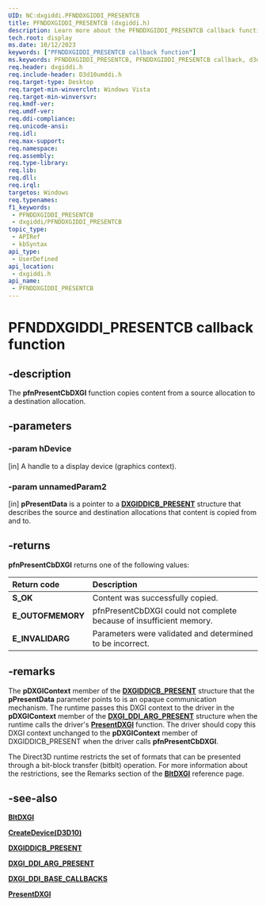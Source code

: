 ```yaml
---
UID: NC:dxgiddi.PFNDDXGIDDI_PRESENTCB
title: PFNDDXGIDDI_PRESENTCB (dxgiddi.h)
description: Learn more about the PFNDDXGIDDI_PRESENTCB callback function.
tech.root: display
ms.date: 10/12/2023
keywords: ["PFNDDXGIDDI_PRESENTCB callback function"]
ms.keywords: PFNDDXGIDDI_PRESENTCB, PFNDDXGIDDI_PRESENTCB callback, d3d10state_functions_22004360-a0a0-4d54-ac0e-d7fadec2bf67.xml, display.pfnpresentcbdxgi, dxgiddi/pfnPresentCbDXGI, pfnPresentCbDXGI, pfnPresentCbDXGI callback function [Display Devices]
req.header: dxgiddi.h
req.include-header: D3d10umddi.h
req.target-type: Desktop
req.target-min-winverclnt: Windows Vista
req.target-min-winversvr: 
req.kmdf-ver: 
req.umdf-ver: 
req.ddi-compliance: 
req.unicode-ansi: 
req.idl: 
req.max-support: 
req.namespace: 
req.assembly: 
req.type-library: 
req.lib: 
req.dll: 
req.irql: 
targetos: Windows
req.typenames: 
f1_keywords:
 - PFNDDXGIDDI_PRESENTCB
 - dxgiddi/PFNDDXGIDDI_PRESENTCB
topic_type:
 - APIRef
 - kbSyntax
api_type:
 - UserDefined
api_location:
 - dxgiddi.h
api_name:
 - PFNDDXGIDDI_PRESENTCB
---
```


# PFNDDXGIDDI_PRESENTCB callback function

## -description

The **pfnPresentCbDXGI** function copies content from a source allocation to a destination allocation.

## -parameters

### -param hDevice

[in] A handle to a display device (graphics context).

### -param unnamedParam2

[in] **pPresentData** is a pointer to a [**DXGIDDICB_PRESENT**](ns-dxgiddi-dxgiddicb_present.md) structure that describes the source and destination allocations that content is copied from and to.

## -returns

**pfnPresentCbDXGI** returns one of the following values:

| **Return code** | **Description** |
|:--|:--|
| **S_OK** | Content was successfully copied. |
| **E_OUTOFMEMORY** | pfnPresentCbDXGI could not complete because of insufficient memory. |
| **E_INVALIDARG** | Parameters were validated and determined to be incorrect. |

## -remarks

The **pDXGIContext** member of the [**DXGIDDICB_PRESENT**](ns-dxgiddi-dxgiddicb_present.md) structure that the **pPresentData** parameter points to is an opaque communication mechanism. The runtime passes this DXGI context to the driver in the **pDXGIContext** member of the [**DXGI_DDI_ARG_PRESENT**](ns-dxgiddi-dxgi_ddi_arg_present.md) structure when the runtime calls the driver's [**PresentDXGI**](ns-dxgiddi-dxgi_ddi_base_functions.md) function. The driver should copy this DXGI context unchanged to the **pDXGIContext** member of DXGIDDICB_PRESENT when the driver calls **pfnPresentCbDXGI**.

The Direct3D runtime restricts the set of formats that can be presented through a bit-block transfer (bitblt) operation. For more information about the restrictions, see the Remarks section of the [**BltDXGI**](ns-dxgiddi-dxgi_ddi_base_functions.md) reference page.

## -see-also

[**BltDXGI**](ns-dxgiddi-dxgi_ddi_base_functions.md)

[**CreateDevice(D3D10)**](../d3d10umddi/nc-d3d10umddi-pfnd3d10ddi_createdevice.md)

[**DXGIDDICB_PRESENT**](ns-dxgiddi-dxgiddicb_present.md)

[**DXGI_DDI_ARG_PRESENT**](ns-dxgiddi-dxgi_ddi_arg_present.md)

[**DXGI_DDI_BASE_CALLBACKS**](ns-dxgiddi-dxgi_ddi_base_callbacks.md)

[**PresentDXGI**](ns-dxgiddi-dxgi_ddi_base_functions.md)
